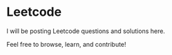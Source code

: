 # Leetcode

I will be posting Leetcode questions and solutions here.

Feel free to browse, learn, and contribute!